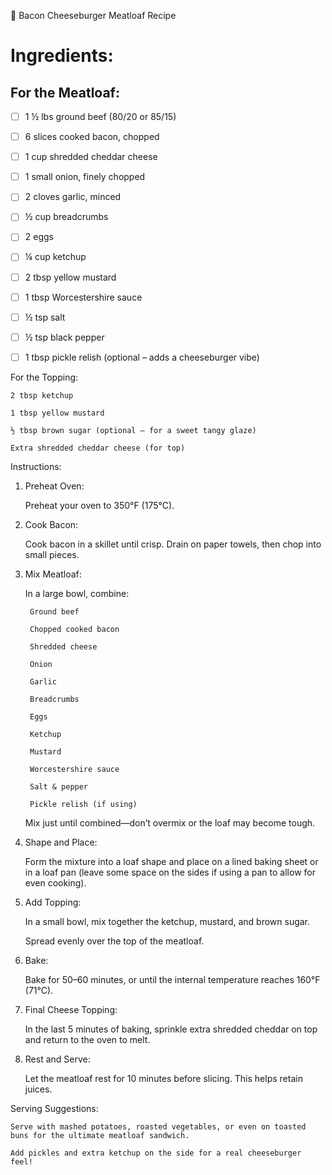 🍔 Bacon Cheeseburger Meatloaf Recipe
# Ingredients:
## For the Meatloaf:

- [ ]    1 ½ lbs ground beef (80/20 or 85/15)

- [ ]    6 slices cooked bacon, chopped

- [ ]    1 cup shredded cheddar cheese

- [ ]    1 small onion, finely chopped

- [ ]    2 cloves garlic, minced

- [ ]    ½ cup breadcrumbs

- [ ]    2 eggs

- [ ]    ¼ cup ketchup

- [ ]    2 tbsp yellow mustard

- [ ]    1 tbsp Worcestershire sauce

- [ ]    ½ tsp salt

- [ ]    ½ tsp black pepper

- [ ]    1 tbsp pickle relish (optional – adds a cheeseburger vibe)

For the Topping:

    2 tbsp ketchup

    1 tbsp yellow mustard

    ½ tbsp brown sugar (optional – for a sweet tangy glaze)

    Extra shredded cheddar cheese (for top)

Instructions:
1. Preheat Oven:

    Preheat your oven to 350°F (175°C).

2. Cook Bacon:

    Cook bacon in a skillet until crisp. Drain on paper towels, then chop into small pieces.

3. Mix Meatloaf:

    In a large bowl, combine:

        Ground beef

        Chopped cooked bacon

        Shredded cheese

        Onion

        Garlic

        Breadcrumbs

        Eggs

        Ketchup

        Mustard

        Worcestershire sauce

        Salt & pepper

        Pickle relish (if using)

    Mix just until combined—don’t overmix or the loaf may become tough.

4. Shape and Place:

    Form the mixture into a loaf shape and place on a lined baking sheet or in a loaf pan (leave some space on the sides if using a pan to allow for even cooking).

5. Add Topping:

    In a small bowl, mix together the ketchup, mustard, and brown sugar.

    Spread evenly over the top of the meatloaf.

6. Bake:

    Bake for 50–60 minutes, or until the internal temperature reaches 160°F (71°C).

7. Final Cheese Topping:

    In the last 5 minutes of baking, sprinkle extra shredded cheddar on top and return to the oven to melt.

8. Rest and Serve:

    Let the meatloaf rest for 10 minutes before slicing. This helps retain juices.

Serving Suggestions:

    Serve with mashed potatoes, roasted vegetables, or even on toasted buns for the ultimate meatloaf sandwich.

    Add pickles and extra ketchup on the side for a real cheeseburger feel!
